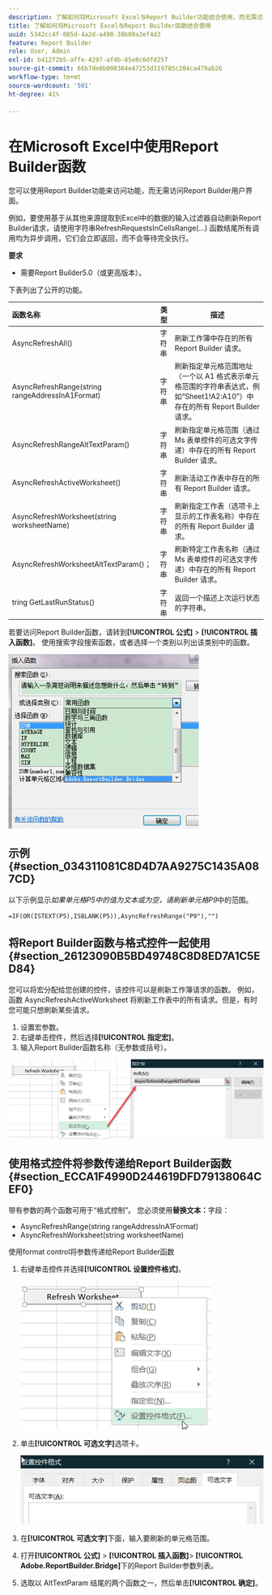 ```yaml
---
description: 了解如何将Microsoft Excel与Report Builder功能结合使用，而无需访问Report Builder用户界面。
title: 了解如何将Microsoft Excel与Report Builder函数结合使用
uuid: 5342cc4f-085d-4a2d-a498-38b00a3ef4d3
feature: Report Builder
role: User, Admin
exl-id: b412f2b5-affe-4297-af4b-85e8c6dfd257
source-git-commit: 66b7de0b008364e47253d319785c204ca479ab26
workflow-type: tm+mt
source-wordcount: '501'
ht-degree: 41%

---
```


# 在Microsoft Excel中使用Report Builder函数

您可以使用Report Builder功能来访问功能，而无需访问Report Builder用户界面。

例如，要使用基于从其他来源提取到Excel中的数据的输入过滤器自动刷新Report Builder请求，请使用字符串RefreshRequestsInCellsRange(...) 函数结尾所有调用均为异步调用，它们会立即返回，而不会等待完全执行。

**要求**

* 需要Report Builder5.0（或更高版本）。

下表列出了公开的功能。

| 函数名称 | 类型 | 描述 |
|:---| --- | ---|
| AsyncRefreshAll() | 字符串 | 刷新工作簿中存在的所有 Report Builder 请求。 |
| AsyncRefreshRange(string rangeAddressInA1Format) | 字符串 | 刷新指定单元格范围地址（一个以 A1 格式表示单元格范围的字符串表达式，例如“Sheet1!A2:A10”）中存在的所有 Report Builder 请求。 |
| AsyncRefreshRangeAltTextParam() | 字符串 | 刷新指定单元格范围（通过 Ms 表单控件的可选文字传递）中存在的所有 Report Builder 请求。 |
| AsyncRefreshActiveWorksheet() | 字符串 | 刷新活动工作表中存在的所有 Report Builder 请求。 |
| AsyncRefreshWorksheet(string worksheetName) | 字符串 | 刷新指定工作表（选项卡上显示的工作表名称）中存在的所有 Report Builder 请求。 |
| AsyncRefreshWorksheetAltTextParam()； | 字符串 | 刷新特定工作表名称（通过 Ms 表单控件的可选文字传递）中存在的所有 Report Builder 请求。 |
| tring GetLastRunStatus() | 字符串 | 返回一个描述上次运行状态的字符串。 |

若要访问Report Builder函数，请转到&#x200B;**[!UICONTROL 公式]** > **[!UICONTROL 插入函数]**。 使用搜索字段搜索函数，或者选择一个类别以列出该类别中的函数。

![显示“插入函数”窗口（类别列表已展开）的屏幕截图。](assets/arb_functions.png)

## 示例 {#section_034311081C8D4D7AA9275C1435A087CD}

以下示例显示&#x200B;*如果单元格P5中的值为文本或为空，请刷新单元格P9*&#x200B;中的范围。

```
=IF(OR(ISTEXT(P5),ISBLANK(P5)),AsyncRefreshRange("P9"),"")
```

## 将Report Builder函数与格式控件一起使用 {#section_26123090B5BD49748C8D8ED7A1C5ED84}

您可以将宏分配给您创建的控件，该控件可以是刷新工作簿请求的函数。 例如，函数 AsyncRefreshActiveWorksheet 将刷新工作表中的所有请求。但是，有时您可能只想刷新某些请求。

1. 设置宏参数。
1. 右键单击控件，然后选择&#x200B;**[!UICONTROL 指定宏]**。
1. 输入Report Builder函数名称（无参数或括号）。

![显示“指定宏”窗口的屏幕截图。](assets/assign_macro.png)

## 使用格式控件将参数传递给Report Builder函数 {#section_ECCA1F4990D244619DFD79138064CEF0}

带有参数的两个函数可用于“格式控制”。 您必须使用&#x200B;**替换文本：**&#x200B;字段：

* AsyncRefreshRange(string rangeAddressInA1Format)
* AsyncRefreshWorksheet(string worksheetName)

使用format control将参数传递给Report Builder函数

1. 右键单击控件并选择&#x200B;**[!UICONTROL 设置控件格式]**。

   ![显示选定格式控件的屏幕截图。](assets/format_control.png)

1. 单击&#x200B;**[!UICONTROL 可选文字]**&#x200B;选项卡。

   ![显示“替换文本”选项卡和“替换文本”字段的屏幕截图。](assets/alt_text.png)

1. 在&#x200B;**[!UICONTROL 可选文字]**&#x200B;下面，输入要刷新的单元格范围。
1. 打开&#x200B;**[!UICONTROL 公式]** > **[!UICONTROL 插入函数]**> **[!UICONTROL Adobe.ReportBuilder.Bridge]**&#x200B;下的Report Builder参数列表。

1. 选取以 AltTextParam 结尾的两个函数之一，然后单击&#x200B;**[!UICONTROL 确定]**。
